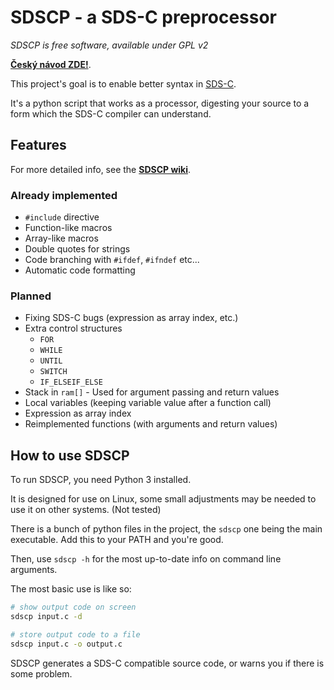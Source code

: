 # SDSCP - a SDS-C preprocessor

*SDSCP is free software, available under GPL v2*

**[Český návod ZDE!](https://docs.google.com/document/d/1yKPp9HRQfGiGkIW1-4BfH-r1ENqbp_OQmSHbkxUufpk/edit?usp=sharing)**.

This project's goal is to enable better syntax in [SDS-C](http://wiki.merenienergie.cz/index.php/Sdsc_sysf).

It's a python script that works as a processor, digesting your source to a form which the SDS-C compiler can understand.

## Features

For more detailed info, see the **[SDSCP wiki](https://github.com/MightyPork/sdscp/wiki)**.

### Already implemented

- `#include` directive
- Function-like macros
- Array-like macros
- Double quotes for strings
- Code branching with `#ifdef`, `#ifndef` etc...
- Automatic code formatting


### Planned

- Fixing SDS-C bugs (expression as array index, etc.)
- Extra control structures
  - `FOR`
  - `WHILE`
  - `UNTIL`
  - `SWITCH`
  - `IF_ELSEIF_ELSE`
- Stack in `ram[]` - Used for argument passing and return values
- Local variables (keeping variable value after a function call)
- Expression as array index
- Reimplemented functions (with arguments and return values)


## How to use SDSCP

To run SDSCP, you need Python 3 installed.

It is designed for use on Linux, some small adjustments may be needed to use it on other systems. (Not tested)

There is a bunch of python files in the project, the `sdscp` one being the main executable. Add this to your PATH and you're good.

Then, use `sdscp -h` for the most up-to-date info on command line arguments.

The most basic use is like so:

```bash
# show output code on screen
sdscp input.c -d

# store output code to a file
sdscp input.c -o output.c
```

SDSCP generates a SDS-C compatible source code, or warns you if there is some problem.

